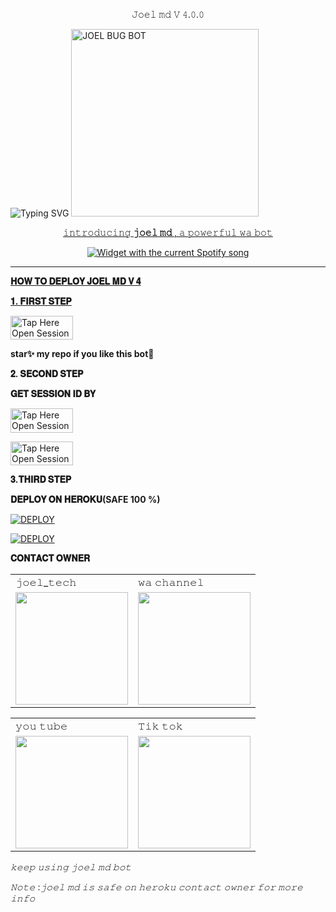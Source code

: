  </h1> 
<p align="center">𝙹𝚘𝚎𝚕 𝚖𝚍 𝚅 𝟺.𝟶.𝟶
 
 <img src="https://readme-typing-svg.demolab.com?font=Black+Ops+One&size=50&pause=1000&color=1BAFBAFF&center=true&width=910&height=100&lines=JOEL THE BOT +WHATSAPP; MULTI+SERVICE+REVOLUTIONIZES;CREATE+BY+JOEL+TECH;BOT DATED+06.6.2024" alt="Typing SVG" /></a>
 <a href="https://whatsapp.com/channel/0029Vade9VgD38CPEnxfYF0M">
 <img alt="JOEL BUG BOT" height="300" src="https://telegra.ph/file/4bd49693e6bccf3271681.jpg">
  
</h1> 
<p align="center">𝚒𝚗𝚝𝚛𝚘𝚍𝚞𝚌𝚒𝚗𝚐<b> 𝚓𝚘𝚎𝚕  𝚖𝚍 </b>, 𝚊 𝚙𝚘𝚠𝚎𝚛𝚏𝚞𝚕 𝚠𝚊 𝚋𝚘𝚝 </p>


  <div align="center">
  <img src="https://spogit.vercel.app/api?theme=dark&rainbow=true&scan=true" alt="Widget with the current Spotify song"  />
</div>


    
 
 



---





  **𝐇𝐎𝐖 𝐓𝐎 𝐃𝐄𝐏𝐋𝐎𝐘 𝐉𝐎𝐄𝐋 𝐌𝐃 𝐕 𝟒**

 


  **𝟏. 𝐅𝐈𝐑𝐒𝐓 𝐒𝐓𝐄𝐏**


<a href="https://github.com/joeljamestech/JOEL-MD/fork"><img title="Tap Here Open Session Site" src="https://img.shields.io/badge/FORK THIS REPO-h?color=red&style=for-the-badge&logo=msi" width="100" height="38.45"/></a></p>

**star✨ my repo if you like this bot🤖**


   **𝟐. 𝐒𝐄𝐂𝐎𝐍𝐃 𝐒𝐓𝐄𝐏**

  


   **𝐆𝐄𝐓 𝐒𝐄𝐒𝐒𝐈𝐎𝐍 𝐈𝐃 𝐁𝐘**
 

<a href="https://getsession-9a04ec726730.herokuapp.com/"><img title="Tap Here Open Session Site" src="https://img.shields.io/badge/QR CODE-h?color=red&style=for-the-badge&logo=msi" width="100" height="38.45"/></a></p>

 

<a href="https://getsession-9a04ec726730.herokuapp.com/"><img title="Tap Here Open Session Site" src="https://img.shields.io/badge/PAIRING CODE-h?color=red&style=for-the-badge&logo=msi" width="100" height="38.45"/></a></p>


  **𝟑.𝐓𝐇𝐈𝐑𝐃 𝐒𝐓𝐄𝐏**  
 


  **𝐃𝐄𝐏𝐋𝐎𝐘 𝐎𝐍 𝐇𝐄𝐑𝐎𝐊𝐔(SAFE 100 %)**

<a
      href='https://signup.heroku.com/' target="_blank"><img alt='DEPLOY' src='https://img.shields.io/badge/-CREAT -purple?style=for-the-badge&logo=heroku&logoColor=white'/></a>



<a
      href='https://dashboard.heroku.com/new?template=https://github.com/jo
 athanjoka/JOEL-MD/tree/main' target="_blank"><img alt='DEPLOY' src='https://img.shields.io/badge/-DEPLOY-purple?style=for-the-badge&logo=heroku&logoColor=white'/></a>





 






 **𝐂𝐎𝐍𝐓𝐀𝐂𝐓 𝐎𝐖𝐍𝐄𝐑**

<table>
  <tr>
    <td>𝚓𝚘𝚎𝚕_𝚝𝚎𝚌𝚑</td>
    <td>𝚠𝚊 𝚌𝚑𝚊𝚗𝚗𝚎𝚕</td>
  </tr>
  <tr>
    <td><a href="https://wa.link/e9lbut"><img src="https://telegra.ph/file/7cbfc792540bfb6f974f6.jpg" width="180"</td>
    <td><a href="https://whatsapp.com/channel/0029Vade9VgD38CPEnxfYF0M"><img src="https://telegra.ph/file/dd9036cd4a22846c6e2a5.jpg" width="180"</td>
  </tr>
</table>



<table>
  <tr>
    <td>𝚢𝚘𝚞 𝚝𝚞𝚋𝚎</td>
    <td>𝚃𝚒𝚔 𝚝𝚘𝚔</td>
  </tr>
  <tr>
    <td><a href="https://youtube.com/@joeltech255?si=rqhYlAhFtqK7CVX2"><img src="https://telegra.ph/file/864b974e301ccac54c793.jpg" width="180"</td>
    <td><a href="https://www.tiktok.com/@joeljamestech"><img src="https://telegra.ph/file/89750a960df185dcf5fd9.jpg" width="180"</td>
  </tr>
</table>





 *𝚔𝚎𝚎𝚙 𝚞𝚜𝚒𝚗𝚐 𝚓𝚘𝚎𝚕 𝚖𝚍 𝚋𝚘𝚝*







*𝙽𝚘𝚝𝚎* :*𝚓𝚘𝚎𝚕 𝚖𝚍 𝚒𝚜 𝚜𝚊𝚏𝚎 𝚘𝚗 𝚑𝚎𝚛𝚘𝚔𝚞 𝚌𝚘𝚗𝚝𝚊𝚌𝚝 𝚘𝚠𝚗𝚎𝚛 𝚏𝚘𝚛 𝚖𝚘𝚛𝚎 𝚒𝚗𝚏𝚘*
